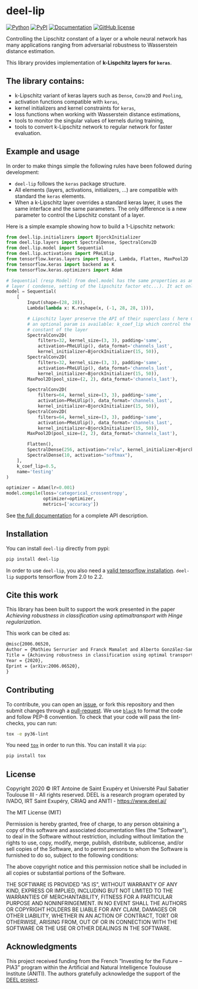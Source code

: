 # deel-lip

[![Python](https://img.shields.io/pypi/pyversions/deel-lip.svg)](https://pypi.org/project/deel-lip)
[![PyPI](https://img.shields.io/pypi/v/deel-lip.svg)](https://pypi.org/project/deel-lip)
[![Documentation](https://img.shields.io/badge/api-reference-blue.svg)](https://deel-lip.readthedocs.io)
[![GitHub license](https://img.shields.io/github/license/deel-ai/deel-lip.svg)](https://github.com/deel-ai/deel-lip/blob/master/LICENSE)

Controlling the Lipschitz constant of a layer or a whole neural network has many applications ranging
from adversarial robustness to Wasserstein distance estimation.

This library provides implementation of **k-Lispchitz layers for `keras`**.

## The library contains:

 * k-Lipschitz variant of keras layers such as `Dense`, `Conv2D` and `Pooling`,
 * activation functions compatible with `keras`,
 * kernel initializers and kernel constraints for `keras`,
 * loss functions when working with Wasserstein distance estimations,
 * tools to monitor the singular values of kernels during training,
 * tools to convert k-Lipschitz network to regular network for faster evaluation.

## Example and usage

In order to make things simple the following rules have been followed during development:
* `deel-lip` follows the `keras` package structure.
* All elements (layers, activations, initializers, ...) are compatible with standard the `keras` elements.
* When a k-Lipschitz layer overrides a standard keras layer, it uses the same interface and the same parameters.
  The only difference is a new parameter to control the Lipschitz constant of a layer.

Here is a simple example showing how to build a 1-Lipschitz network:
```python
from deel.lip.initializers import BjorckInitializer
from deel.lip.layers import SpectralDense, SpectralConv2D
from deel.lip.model import Sequential
from deel.lip.activations import PReLUlip
from tensorflow.keras.layers import Input, Lambda, Flatten, MaxPool2D
from tensorflow.keras import backend as K
from tensorflow.keras.optimizers import Adam

# Sequential (resp Model) from deel.model has the same properties as any lipschitz
# layer ( condense, setting of the lipschitz factor etc...). It act only as a container.
model = Sequential(
    [
        Input(shape=(28, 28)),
        Lambda(lambda x: K.reshape(x, (-1, 28, 28, 1))),

        # Lipschitz layer preserve the API of their superclass ( here Conv2D )
        # an optional param is available: k_coef_lip which control the lipschitz
        # constant of the layer
        SpectralConv2D(
            filters=32, kernel_size=(3, 3), padding='same',
            activation=PReLUlip(), data_format='channels_last',
            kernel_initializer=BjorckInitializer(15, 50)),
        SpectralConv2D(
            filters=32, kernel_size=(3, 3), padding='same',
            activation=PReLUlip(), data_format='channels_last',
            kernel_initializer=BjorckInitializer(15, 50)),
        MaxPool2D(pool_size=(2, 2), data_format='channels_last'),

        SpectralConv2D(
            filters=64, kernel_size=(3, 3), padding='same',
            activation=PReLUlip(), data_format='channels_last',
            kernel_initializer=BjorckInitializer(15, 50)),
        SpectralConv2D(
            filters=64, kernel_size=(3, 3), padding='same',
            activation=PReLUlip(), data_format='channels_last',
            kernel_initializer=BjorckInitializer(15, 50)),
        MaxPool2D(pool_size=(2, 2), data_format='channels_last'),

        Flatten(),
        SpectralDense(256, activation="relu", kernel_initializer=BjorckInitializer(15, 50)),
        SpectralDense(10, activation="softmax"),
    ],
    k_coef_lip=0.5,
    name='testing'
)

optimizer = Adam(lr=0.001)
model.compile(loss='categorical_crossentropy',
              optimizer=optimizer,
              metrics=['accuracy'])
```

See [the full documentation](https://deel-lip.readthedocs.io) for a complete API description.

## Installation

You can install ``deel-lip`` directly from pypi:
```bash
pip install deel-lip
```

In order to use `deel-lip`, you also need a [valid tensorflow installation](https://www.tensorflow.org/install).
`deel-lip` supports tensorflow from 2.0 to 2.2.

## Cite this work

This library has been built to support the work presented in the paper
*Achieving robustness in classification using optimaltransport with Hinge regularization*.

This work can be cited as:
```latex
@misc{2006.06520,
Author = {Mathieu Serrurier and Franck Mamalet and Alberto González-Sanz and Thibaut Boissin and Jean-Michel Loubes and Eustasio del Barrio},
Title = {Achieving robustness in classification using optimal transport with hinge regularization},
Year = {2020},
Eprint = {arXiv:2006.06520},
}
```

## Contributing

To contribute, you can open an [issue](https://github.com/deel-ai/deel-lip/issues), or fork this repository and then submit
changes through a [pull-request](https://github.com/deel-ai/deel-lip/pulls).
We use [`black`](https://pypi.org/project/black/) to format the code and follow PEP-8 convention. To check
that your code will pass the lint-checks, you can run:

```bash
tox -e py36-lint
```

You need [`tox`](https://tox.readthedocs.io/en/latest/) in order to run this. You can install it via `pip`:

```bash
pip install tox
```

## License

Copyright 2020 © IRT Antoine de Saint Exupéry et Université Paul Sabatier Toulouse III - All rights reserved. DEEL is a research program operated by IVADO, IRT Saint Exupéry, CRIAQ and ANITI - https://www.deel.ai/

The MIT License (MIT)

Permission is hereby granted, free of charge, to any person obtaining a copy of this software and associated documentation files (the "Software"), to deal in the Software without restriction, including without limitation the rights to use, copy, modify, merge, publish, distribute, sublicense, and/or sell copies of the Software, and to permit persons to whom the Software is furnished to do so, subject to the following conditions:

The above copyright notice and this permission notice shall be included in all copies or substantial portions of the Software.

THE SOFTWARE IS PROVIDED "AS IS", WITHOUT WARRANTY OF ANY KIND, EXPRESS OR IMPLIED, INCLUDING BUT NOT LIMITED TO THE WARRANTIES OF MERCHANTABILITY, FITNESS FOR A PARTICULAR PURPOSE AND NONINFRINGEMENT. IN NO EVENT SHALL THE AUTHORS OR COPYRIGHT HOLDERS BE LIABLE FOR ANY CLAIM, DAMAGES OR OTHER LIABILITY, WHETHER IN AN ACTION OF CONTRACT, TORT OR OTHERWISE, ARISING FROM, OUT OF OR IN CONNECTION WITH THE SOFTWARE OR THE USE OR OTHER DEALINGS IN THE SOFTWARE.

## Acknowledgments

This project received funding from the French ”Investing for the Future – PIA3” program within the Artificial and
Natural Intelligence Toulouse Institute (ANITI). The authors gratefully acknowledge the support of the [DEEL
project](https://www.deel.ai/).
